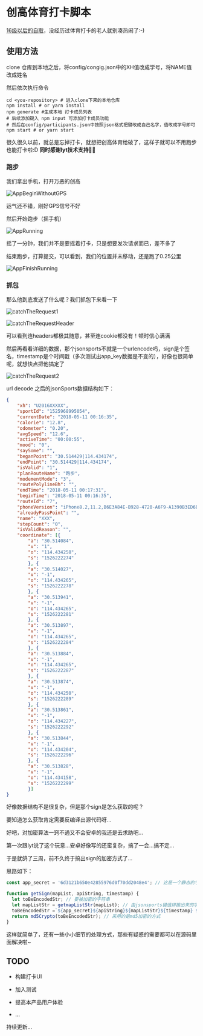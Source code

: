 # 创高体育打卡脚本

[16级以后的自取](https://github.com/Letra312/chuanggao-checkIn)，没经历过体育打卡的老人就别凑热闹了:-)

## 使用方法

clone 仓库到本地之后，将config/congig.json中的XH值改成学号，将NAME值改成姓名

然后依次执行命令

```shell
cd <you-repository> # 进入clone下来的本地仓库
npm install # or yarn install
npm generate #生成本地 打卡成员列表
# 后续添加键入 npm input 可添加打卡成员功能
# 然后在config/participants.json中按照json格式把键改成自己名字，值改成学号即可
npm start # or yarn start
```

很久很久以前，就总是忘掉打卡，就想把创高体育给破了，这样子就可以不用跑步也能打卡啦:D **同时感谢lyt技术支持👏👏**

### 跑步

我们拿出手机，打开万恶的创高

![AppBeginWithoutGPS](./images/AppBeginWithoutGPS.PNG)

运气还不错，刚好GPS信号不好

然后开始跑步（摇手机）

![AppRunning](./images/AppRunning.PNG)

摇了一分钟，我们并不是要摇着打卡，只是想要发次请求而已，差不多了

结束跑步，打算提交，可以看到，我们的位置并未移动，还是跑了0.25公里

![AppFinishRunning](./images/AppFinishRunning.PNG)

### 抓包

那么他到底发送了什么呢？我们抓包下来看一下

![catchTheRequest1](./images/catchTheRequest1.png)

![catchTheRequestHeader](./images/catchTheRequestHeader.png)

可以看到连headers都极其随意，甚至连cookie都没有！顿时信心满满

然后再看看详细的数据，那个jsonsports不就是一个urlencode吗，sign是个签名，timestamp是个时间戳（多次测试出app_key数据是不变的），好像也很简单呢，就想快点把他搞定了

![catchTheRequest2](./images/catchTheRequest2.png)

url decode 之后的jsonSports数据结构如下：

``` json
{
    "xh": "U2016XXXXX",
    "sportId": "1525968995054",
    "currentDate": "2018-05-11 00:16:35",
    "calorie": "12.8",
    "odometer": "0.20",
    "avgSpeed": "12.6",
    "activeTime": "00:00:55",
    "mood": "0",
    "saySome": "",
    "beganPoint": "30.514429|114.434174",
    "endPoint": "30.514429|114.434174",
    "isValid": "1",
    "planRouteName": "跑步",
    "modementMode": "3",
    "routePolylineBh": "",
    "endTime": "2018-05-11 00:17:31",
    "beginTime": "2018-05-11 00:16:35",
    "routeId": "7",
    "phoneVersion": "iPhone8.2,11.2,B6E3A84E-B928-4720-A6F9-A1390B3ED6BD|3.4.2",
    "alreadyPassPoint": "",
    "name": "XXX",
    "stepCount": "0",
    "isValidReason": "",
    "coordinate": [{
        "a": "30.514084",
        "v": "1",
        "o": "114.434258",
        "s": "1526222274"
        }, {
        "a": "30.514027",
        "v": "-1",
        "o": "114.434265",
        "s": "1526222278"
        }, {
        "a": "30.513941",
        "v": "-1",
        "o": "114.434265",
        "s": "1526222281"
        }, {
        "a": "30.513897",
        "v": "-1",
        "o": "114.434265",
        "s": "1526222284"
        }, {
        "a": "30.513884",
        "v": "-1",
        "o": "114.434265",
        "s": "1526222287"
        }, {
        "a": "30.513874",
        "v": "-1",
        "o": "114.434250",
        "s": "1526222289"
        }, {
        "a": "30.513861",
        "v": "-1",
        "o": "114.434227",
        "s": "1526222292"
        }, {
        "a": "30.513844",
        "v": "-1",
        "o": "114.434204",
        "s": "1526222296"
        }, {
        "a": "30.513828",
        "v": "-1",
        "o": "114.434158",
        "s": "1526222299"
        }]
}
```

好像数据结构不是很复杂，但是那个sign是怎么获取的呢？

要知道怎么获取肯定需要反编译出源代码呀...

好吧，对加密算法一窍不通又不会安卓的我还是去求助吧...

第一次跟lyt说了这个玩意…安卓好像写的还蛮复杂，搞了一会…搞不定...

于是就鸽了三周，前不久终于搞出sign的加密方式了...

思路如下：

```javascript
const app_secret = '6d3121b650e42855976d0f70dd2048e4'; // 这是一个静态的字符串，不知道怎么获取的，也许是开发者女朋友的生日hash出来的吧hhh

function getSign(mapList, apiString, timestamp) {
  let toBeEncodedStr; // 要被加密的字符串
  let mapListStr = getmapListStr(mapList); // 由jsonsports键值拼接出来的字符串
  toBeEncodedStr =`${app_secret}${apiString}${mapListStr}${timestamp} ${app_secret}`; //可以很清楚的看到 被加密的字符串构成，即： app_secret + apiString('/api/v3/savesports') + 键值字符串 + ''(空格) + app_secret
  return md5Crypto(toBeEncodedStr); // 采用的是md5加密的方式
}
```

这样就简单了，还有一些小小细节的处理方式，那些有疑惑的需要都可以在源码里面解决啦~

## TODO

- 构建打卡UI

- 加入测试
- 提高本产品用户体验
- ...

持续更新...